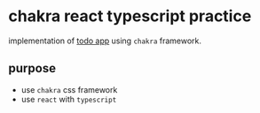 # chakra react typescript practice

implementation of [todo app](https://github.com/tastejs/todomvc) using `chakra` framework.

## purpose

- use `chakra` css framework
- use `react` with `typescript`
